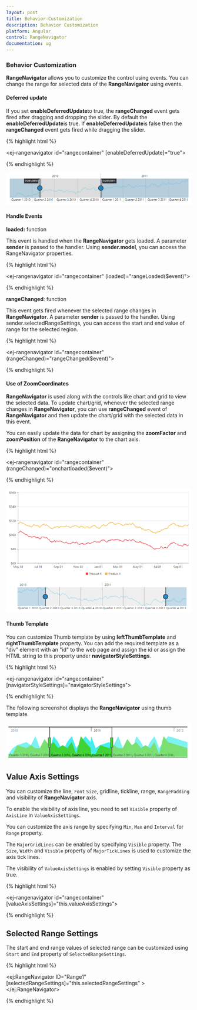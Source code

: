 ```yaml
---
layout: post
title: Behavior-Customization
description: Behavior Customization
platform: Angular
control: RangeNavigator
documentation: ug
---
```


### Behavior Customization

**RangeNavigator** allows you to customize the control using events. You can change the range for selected data of the **RangeNavigator** using events.

#### Deferred update

If you set **enableDeferredUpdate**to true, the **rangeChanged** event gets fired after dragging and dropping the slider. By default the **enableDeferredUpdate**is true. If **enableDeferredUpdate**is false then the **rangeChanged** event gets fired while dragging the slider.

{% highlight html %}

<ej-rangenavigator id="rangecontainer" [enableDeferredUpdate]="true">
</ej-rangenavigator>

{% endhighlight %}

![](Behavior-Customization_images/Behavior-Customization_img1.png) 


#### Handle Events

**loaded:** function

This event is handled when the **RangeNavigator** gets loaded. A parameter **sender** is passed to the handler. Using **sender.model**, you can access the RangeNavigator properties. 

{% highlight html %}

<ej-rangenavigator id="rangecontainer" (loaded)="rangeLoaded($event)">
</ej-rangenavigator>

  <script>     

    function rangeLoaded(sender) {
        sender.model.isResponsive = false;
    }
    
 </script>


{% endhighlight %}

**rangeChanged**: function

This event gets fired whenever the selected range changes in **RangeNavigator**. A parameter **sender** is passed to the handler. Using sender.selectedRangeSettings, you can access the start and end value of range for the selected region. 

{% highlight html %}

<ej-rangenavigator id="rangecontainer" (rangeChanged)="rangeChanged($event)">
</ej-rangenavigator>

  <script>     
        
    function rangeChanged(sender) {
        console.log(sender.selectedRangeSettings.start);
    }
    
 </script>

{% endhighlight %}

#### Use of ZoomCoordinates

**RangeNavigator** is used along with the controls like chart and grid to view the selected data. To update chart/grid, whenever the selected range changes in **RangeNavigator**, you can use **rangeChanged** event of **RangeNavigator** and then update the chart/grid with the selected data in this event. 

You can easily update the data for chart by assigning the **zoomFactor** and **zoomPosition** of the **RangeNavigator** to the chart axis.

{% highlight html %}

<ej-rangenavigator id="rangecontainer" (rangeChanged)="onchartloaded($event)">
</ej-rangenavigator>
  
  <script>

    // setting zoom factor and position for chart axis in rangeChanged event.
    function onchartloaded(sender) {
        var chartobj = $("#container").data("ejChart");
        if (chartobj != null) {
            chartobj.model.axes[0].zoomPosition = sender.zoomPosition;
            chartobj.model.axes[0].zoomFactor = sender.zoomFactor;
        }
        $("#container").ejChart("redraw");
    }
  </script>

{% endhighlight %}



![](Behavior-Customization_images/Behavior-Customization_img2.png) 

#### Thumb Template

You can customize Thumb template by using **leftThumbTemplate** and **rightThumbTemplate** property. You can add the required template as a "div" element with an "id" to the web page and assign the id or assign the HTML string to this property under **navigatorStyleSettings**.

{% highlight html %}

 
<script type="text/x-jsrender" id="left" >
           <svg height="24" width="32" style="fill:#DD4A4A;stroke:black;">
                <path d="M2 2 L2 22 L22 22 L32 12 L22 2 Z" />
           </svg>
</script>
<script type="text/x-jsrender" id="right">
           <svg height="24" width="32" style="fill:#DD4A4A;stroke:black; ">
               <path d="M2 12 L12 22 L32 22 L32 2 L12 2 Z" />
           </svg>
</script>
<script type="text/javascript" language="javascript">
                    
                    this.navigatorStyleSettings= {
                          leftThumbTemplate: 'left',
                          rightThumbTemplate: 'right',
                    };
</script>

<ej-rangenavigator id="rangecontainer" [navigatorStyleSettings]="navigatorStyleSettings">
</ej-rangenavigator>

{% endhighlight %}



The following screenshot displays the **RangeNavigator** using thumb template.

![](Behavior-Customization_images/Behavior-Customization_img3.png) 


## Value Axis Settings

You can customize the line, `Font` `Size`, gridline, tickline, range, `RangePadding` and visibility of **RangeNavigator** axis.

To enable the visibility of axis line, you need to set `Visible` property of `AxisLine` in `ValueAxisSettings`. 

You can customize the axis range by specifying `Min`, `Max` and `Interval` for `Range` property.

The `MajorGridLines` can be enabled by specifying `Visible` property. The `Size`, `Width` and `Visible` property of `MajorTickLines` is used to customize the axis tick lines.

The visibility of `ValueAxisSettings` is enabled by setting `Visible` property as true. 

{% highlight html %}

<script type="text/javascript" language="javascript">
                    
                    this.valueAxisSettings= {
                          Min:10 ,
                          Max: 50 ,
                          Interval: 5,                          
                          MajorTickLines:{
                              visible:'true'
                          },
                          Size:2,
                          Width:2,
                          MajorGridLines:{
                              visible:'true'
                          },
                    };
</script>

<ej-rangenavigator id="rangecontainer" [valueAxisSettings]="this.valueAxisSettings">
</ej-rangenavigator>



{% endhighlight %}

## Selected Range Settings

The start and end range values of selected range can be customized using `Start` and `End` property of `SelectedRangeSettings`.

{% highlight html %}

<script type="text/javascript" language="javascript">
                    
                    this.selectedRangeSettings= {
                          start:'',
                          end:''
                    };
</script>

<ej:RangeNavigator ID="Range1" [selectedRangeSettings]="this.selectedRangeSettings" >               
</ej:RangeNavigator>  

{% endhighlight %}

